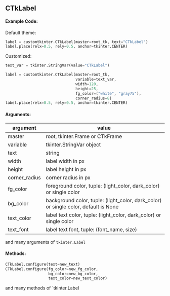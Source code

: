 ## CTkLabel

#### Example Code:
Default theme:
```python
label = customtkinter.CTkLabel(master=root_tk, text="CTkLabel")
label.place(relx=0.5, rely=0.5, anchor=tkinter.CENTER)
```

Customized:
```python
text_var = tkinter.StringVar(value="CTkLabel")

label = customtkinter.CTkLabel(master=root_tk,
                               variable=text_var,
                               width=120,
                               height=25,
                               fg_color=("white", "gray75"),
                               corner_radius=8)
label.place(relx=0.5, rely=0.5, anchor=tkinter.CENTER)
```

#### Arguments:

argument | value
--- | ---
master | root, tkinter.Frame or CTkFrame
variable | tkinter.StringVar object
text | string
width | label width in px
height | label height in px
corner_radius | corner radius in px
fg_color | foreground color, tuple: (light_color, dark_color) or single color
bg_color | background color, tuple: (light_color, dark_color) or single color, default is None
text_color | label text color, tuple: (light_color, dark_color) or single color
text_font | label text font, tuple: (font_name, size)

and many arguments of `tkinter.Label`

#### Methods:

```python
CTkLabel.configure(text=new_text)
CTkLabel.configure(fg_color=new_fg_color,
                   bg_color=new_bg_color,
                   text_color=new_text_color)
```
and many methods of `tkinter.Label